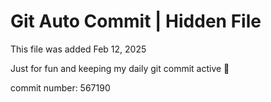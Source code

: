# Git Auto Commit | Hidden File

This file was added Feb 12, 2025

Just for fun and keeping my daily git commit active 🤪

commit number: 567190
